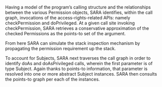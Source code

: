 Having a model of the program’s calling structure and the relationships between the various Permission objects, SARA identifies, within the call graph, invocations of the access-rights-related APIs: namely checkPermission and doPrivileged. At a given call site invoking checkPermission, SARA retrieves a conservative approximation of the checked Permissions as the points-to set of the argument.

From here SARA can simulate the stack inspection mechanism by propagating the permission requirement up the stack.

To account for Subjects, SARA next traverses the call graph in order to identify doAs and doAsPrivileged calls, wherein the first parameter is of type Subject. Again thanks to points-to information, that parameter is resolved into one or more abstract Subject instances. SARA then consults the points-to graph per each of the instances.


